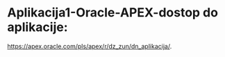 # Aplikacija1-Oracle-APEX-dostop do aplikacije: 
https://apex.oracle.com/pls/apex/r/dz_zun/dn_aplikacija/.

